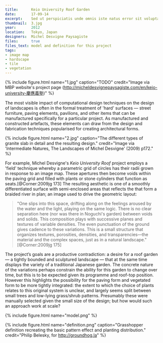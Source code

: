 ```yaml
---
title:      Keio University Roof Garden
date:       17-09-14
excerpt:    Sed ut perspiciatis unde omnis iste natus error sit voluptatem accusantium
thumbnail:  3.jpg
year:       2012
location:   Tokyo, Japan
designers:  Michel Desvigne Paysagiste
files:      true
files_text: model and definition for this project
tags:
- image map
- hardscape
- tile
- vegetation
---
```


{% include figure.html name="1.jpg" caption="TODO" credit="Image via MBP website's project page (http://micheldesvignepaysagiste.com/en/keio-university-慶應義塾)" %}

The most visible impact of computational design techniques on the design of landscapes is often in the formal treatment of 'hard' surfaces — street furniture, paving elements, pavilions, and other items that can be manufactured specifically for a particular project. As manufactured and constructed artefacts, these elements can draw from the design and fabrication techniques popularised for creating architectural forms.

{% include figure.html name="2.jpg" caption="The different types of granite slab in detail and the resulting design." credit="Image via 'Intermediate Natures, The Landscapes of Michel Desvigne' (2009) p172." %}

For example, Michel Desvigne's *Keio University Roof* project employs a 'field' technique whereby a parametric grid of circles has their radii grown in response to an image map. These apertures then become voids within the paving grid and filled with plants or stone cylinders that function as seats.[@Corner:2009jg 173] The resulting aesthetic is one of a smoothly differentiated surface with semi-enclosed areas that reflects the that form a braided river in plan; an image used to drive the geometric layout:

> "One slips into this space, drifting along on the feelings aroused by the water and the light, playing on the same logic. There is no clear separation here (nor was there in Noguchi's garden) between voids and solids. This composition plays with successive planes and textures of variable densities. The even punctuation of the ground gives cadence to these variations. This is a small structure that organizes textures, porosities, densities, and transparencies—the material and the complex spaces, just as in a natural landscape." [@Corner:2009jg 175]

The project’s goals are a productive contradiction: a desire for a roof garden — a tightly bounded and sculptured landscape — that at the same time displays the variety of a traditional Japanese garden. The concrete nature of the variations perhaps constrain the ability for this garden to change over time, but this is to be expected given its programme and roof-top position. However this highlights the possibility for the paving form and vegetated form to be more tightly integrated: the extent to which the choice of plants relates to this original system is unclear, and largely seems split between small trees and low-lying grass/shrub patterns. Presumably these were manually selected given the small size of the design; but how would such an approach work at scale?

{% include figure.html name="model.png" %}

{% include figure.html name="definition.png" caption="Grasshopper definition recreating the basic pattern effect and planting distribution." credit="Philip Belesky, for http://groundhog.la" %}

[image-4]:  /Users/philip/Dropbox/Work%20PhD/Thesis/Images/2/Keio_University_Roof/1.png
[image-5]:  /Users/philip/Dropbox/Work%20PhD/Thesis/Images/2/Keio_University_Roof/2.png
